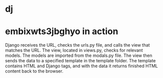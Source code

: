 # dj
# embixwts3jbghyo in action
Django receives the URL, checks the urls.py file, and calls the view that matches the URL.
The view, located in views.py, checks for relevant models.
The models are imported from the modals.py file.
The view then sends the data to a specified template in the template folder.
The template contains HTML and Django tags, and with the data it returns finished HTML content back to the browser.
